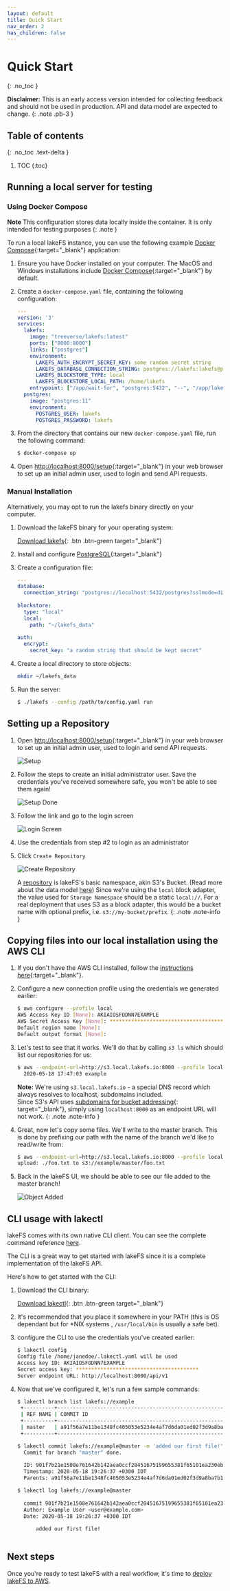 ```yaml
---
layout: default
title: Quick Start
nav_order: 2
has_children: false
---
```


# Quick Start
{: .no_toc }

**Disclaimer:** This is an early access version intended for collecting feedback and should not be used in production. API and data model are expected to change.
{: .note .pb-3 }

## Table of contents
{: .no_toc .text-delta }

1. TOC
{:toc}


## Running a local server for testing

###  Using Docker Compose

**Note** This configuration stores data locally inside the container.
It is only intended for testing purposes
{: .note }

To run a local lakeFS instance, you can use the following example [Docker Compose](https://docs.docker.com/compose/){:target="_blank"} application:

1. Ensure you have Docker installed on your computer. The MacOS and Windows installations include [Docker Compose](https://docs.docker.com/compose/){:target="_blank"} by default.

1. Create a `docker-compose.yaml` file, containing the following configuration:

   ```yaml
   ---
   version: '3'
   services:
     lakefs:
       image: "treeverse/lakefs:latest"
       ports: ["8000:8000"]
       links: ["postgres"]
       environment:
         LAKEFS_AUTH_ENCRYPT_SECRET_KEY: some random secret string
         LAKEFS_DATABASE_CONNECTION_STRING: postgres://lakefs:lakefs@postgres/postgres?sslmode=disable
         LAKEFS_BLOCKSTORE_TYPE: local
         LAKEFS_BLOCKSTORE_LOCAL_PATH: /home/lakefs
       entrypoint: ["/app/wait-for", "postgres:5432", "--", "/app/lakefs", "run"]
     postgres:
       image: "postgres:11"
       environment:
         POSTGRES_USER: lakefs
         POSTGRES_PASSWORD: lakefs
   ```

1. From the directory that contains our new `docker-compose.yaml` file, run the following command:

   ```bash
   $ docker-compose up
   ```

1. Open [http://localhost:8000/setup](http://localhost:8000/setup){:target="_blank"} in your web browser to set up an initial admin user, used to login and send API requests.


### Manual Installation 

Alternatively, you may opt to run the lakefs binary directly on your computer.

1. Download the lakeFS binary for your operating system:

   [Download lakefs](downloads.md){: .btn .btn-green target="_blank"}

1. Install and configure [PostgreSQL](https://www.postgresql.org/download/){:target="_blank"}

1. Create a configuration file:
    
   ```yaml
   ---
   database:
     connection_string: "postgres://localhost:5432/postgres?sslmode=disable"
    
   blockstore: 
     type: "local"
     local:
       path: "~/lakefs_data"
    
   auth:
     encrypt:
       secret_key: "a random string that should be kept secret"
   ```

1. Create a local directory to store objects:

   ```sh
   mkdir ~/lakefs_data
   ```

1. Run the server:
    
   ```bash
   $ ./lakefs --config /path/to/config.yaml run
   ```

## Setting up a Repository

1. Open [http://localhost:8000/setup](http://localhost:8000/setup){:target="_blank"} in your web browser to set up an initial admin user, used to login and send API requests.

   ![Setup](assets/img/setup.png)

1. Follow the steps to create an initial administrator user. Save the credentials you've received somewhere safe, you won't be able to see them again!

   ![Setup Done](assets/img/setup_done.png)

1. Follow the link and go to the login screen

   ![Login Screen](assets/img/login.png)

1. Use the credentials from step #2 to login as an administrator
1. Click `Create Repository`
    
   ![Create Repository](assets/img/repo_create.png)

   A [repository](index.md#repositories) is lakeFS's basic namespace, akin S3's Bucket. (Read more about the data model [here](what_is_lakefs.html#branching-model))
   Since we're using the `local` block adapter, the value used for `Storage Namespace` should be a static `local://`.
   For a real deployment that uses S3 as a block adapter, this would be a bucket name with optional prefix, i.e. `s3://my-bucket/prefix`. 
   {: .note .note-info }



## Copying files into our local installation using the AWS CLI

1. If you don't have the AWS CLI installed, follow the [instructions here](https://docs.aws.amazon.com/cli/latest/userguide/cli-chap-install.html){:target="_blank"}.
1. Configure a new connection profile using the credentials we generated earlier:

   ```bash
   $ aws configure --profile local
   AWS Access Key ID [None]: AKIAIOSFODNN7EXAMPLE
   AWS Secret Access Key [None]: ****************************************
   Default region name [None]:
   Default output format [None]:
   ```
1. Let's test to see that it works. We'll do that by calling `s3 ls` which should list our repositories for us:
   
   ```bash
   $ aws --endpoint-url=http://s3.local.lakefs.io:8000 --profile local s3 ls
     2020-05-18 17:47:03 example
   ```
   
   **Note:** We're using `s3.local.lakefs.io` - a special DNS record which always resolves to localhost, subdomains included.  
   Since S3's API uses [subdomains for bucket addressing](https://aws.amazon.com/blogs/aws/amazon-s3-path-deprecation-plan-the-rest-of-the-story/){: target="_blank"}, simply using `localhost:8000` as an endpoint URL will not work.
   {: .note .note-info }

1. Great, now let's copy some files. We'll write to the master branch. This is done by prefixing our path with the name of the branch we'd like to read/write from:

   ```bash
   $ aws --endpoint-url=http://s3.local.lakefs.io:8000 --profile local s3 cp ./foo.txt s3://example/master/
   upload: ./foo.txt to s3://example/master/foo.txt
   ```

1. Back in the lakeFS UI, we should be able to see our file added to the master branch!

   ![Object Added](assets/img/object_added.png)

## CLI usage with lakectl

lakeFS comes with its own native CLI client. You can see the complete command reference [here](reference/commands.md).

The CLI is a great way to get started with lakeFS since it is a complete implementation of the lakeFS API.

Here's how to get started with the CLI:

1. Download the CLI binary:

   [Download lakectl](downloads.md){: .btn .btn-green target="_blank"}


1. It's recommended that you place it somewhere in your PATH (this is OS dependant but for *NIX systems , `/usr/local/bin` is usually a safe bet).
1. configure the CLI to use the credentials you've created earlier:

   ```bash
   $ lakectl config
   Config file /home/janedoe/.lakectl.yaml will be used
   Access key ID: AKIAIOSFODNN7EXAMPLE
   Secret access key: ****************************************
   Server endpoint URL: http://localhost:8000/api/v1
   ```

1. Now that we've configured it, let's run a few sample commands:

   ```bash
   $ lakectl branch list lakefs://example
    +----------+------------------------------------------------------------------+
    | REF NAME | COMMIT ID                                                        |
    +----------+------------------------------------------------------------------+
    | master   | a91f56a7e11be1348fc405053e5234e4af7d6da01ed02f3d9a8ba7b1f71499c8 |
    +----------+------------------------------------------------------------------+
   
   $ lakectl commit lakefs://example@master -m 'added our first file!'
     Commit for branch "master" done.
     
     ID: 901f7b21e1508e761642b142aea0ccf28451675199655381f65101ea230ebb87
     Timestamp: 2020-05-18 19:26:37 +0300 IDT
     Parents: a91f56a7e11be1348fc405053e5234e4af7d6da01ed02f3d9a8ba7b1f71499c8

   $ lakectl log lakefs://example@master
     
     commit 901f7b21e1508e761642b142aea0ccf28451675199655381f65101ea230ebb87
     Author: Example User <user@example.com>
     Date: 2020-05-18 19:26:37 +0300 IDT
     
         added our first file!
     
   ```

## Next steps

Once you're ready to test lakeFS with a real workflow, it's time to [deploy lakeFS to AWS](deploying/aws.md).


